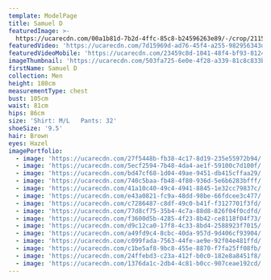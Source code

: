 ```yaml
---
template: ModelPage
title: Samuel D
featuredImage: >-
  https://ucarecdn.com/00a1b81d-7b2d-4ffc-85c8-b24596263e89/-/crop/2115x1136/0,0/-/preview/
featuredVideo: 'https://ucarecdn.com/7d15969d-ad76-45f4-a255-982956343d15/'
featuredVideoMobile: 'https://ucarecdn.com/23459c8d-1041-48f4-bf93-8124ff55eb78/'
imageThumbnail: 'https://ucarecdn.com/503fa725-6e0e-4f28-a339-81c8c833bb81/'
firstName: Samuel D
collection: Men
height: 180cm
measurementType: chest
bust: 105cm
waist: 81cm
hips: 86cm
size: 'Shirt: M/L   Pants: 32'
shoeSize: '9.5'
hair: Brown
eyes: Hazel
imagePortfolio:
  - image: 'https://ucarecdn.com/27f5448b-fb38-4c17-8d19-235e55972b94/'
  - image: 'https://ucarecdn.com/5ecf2594-7b48-4da4-ae1f-59100c7d100f/'
  - image: 'https://ucarecdn.com/bd47cf68-1d04-49ae-9451-db415cffaa29/'
  - image: 'https://ucarecdn.com/740c5baa-fb48-4f80-936d-5e6b6283bfff/'
  - image: 'https://ucarecdn.com/41a10c40-49c4-4941-8845-1e32cc79837c/'
  - image: 'https://ucarecdn.com/e43a0821-fc9a-48dd-98be-66fdcee3c477/'
  - image: 'https://ucarecdn.com/c7286487-c8df-49c0-b41f-f3127701f3fd/'
  - image: 'https://ucarecdn.com/77d8cf75-35b4-4c7a-88d8-826f04f0cdfd/'
  - image: 'https://ucarecdn.com/f3600d5b-4285-4f23-8b42-ce8118f04f73/'
  - image: 'https://ucarecdn.com/d9c12ca0-17f8-4c33-8bd4-2588923f7015/'
  - image: 'https://ucarecdn.com/a49fd9c4-8cbc-40da-957d-9d406cf93904/'
  - image: 'https://ucarecdn.com/c099fada-7563-44fe-ae9e-92f04e481ffd/'
  - image: 'https://ucarecdn.com/c1be5af8-9bc8-455e-8870-f7fa25ff08fb/'
  - image: 'https://ucarecdn.com/24ffebd3-c23a-412f-b0c0-182e8a8451f8/'
  - image: 'https://ucarecdn.com/1376da1c-2db4-4c81-b0cc-907ceae192cd/'
---
```


